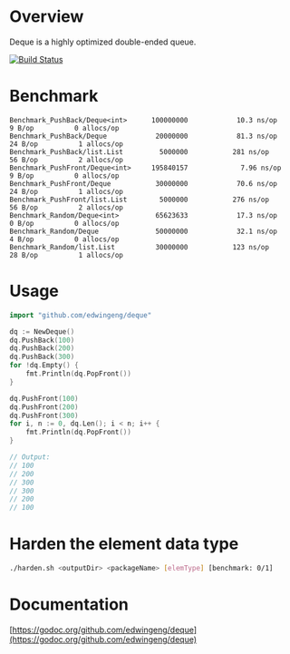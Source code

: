 # Overview
Deque is a highly optimized double-ended queue.

[![Build Status](https://travis-ci.com/edwingeng/deque.svg?branch=master)](https://travis-ci.com/edwingeng/deque)

# Benchmark
```
Benchmark_PushBack/Deque<int>      100000000            10.3 ns/op         9 B/op          0 allocs/op
Benchmark_PushBack/Deque            20000000            81.3 ns/op        24 B/op          1 allocs/op
Benchmark_PushBack/list.List         5000000           281 ns/op          56 B/op          2 allocs/op
Benchmark_PushFront/Deque<int>     195840157             7.96 ns/op        9 B/op          0 allocs/op
Benchmark_PushFront/Deque           30000000            70.6 ns/op        24 B/op          1 allocs/op
Benchmark_PushFront/list.List        5000000           276 ns/op          56 B/op          2 allocs/op
Benchmark_Random/Deque<int>         65623633            17.3 ns/op         0 B/op          0 allocs/op
Benchmark_Random/Deque              50000000            32.1 ns/op         4 B/op          0 allocs/op
Benchmark_Random/list.List          30000000           123 ns/op          28 B/op          1 allocs/op
```

# Usage
``` go
import "github.com/edwingeng/deque"

dq := NewDeque()
dq.PushBack(100)
dq.PushBack(200)
dq.PushBack(300)
for !dq.Empty() {
    fmt.Println(dq.PopFront())
}

dq.PushFront(100)
dq.PushFront(200)
dq.PushFront(300)
for i, n := 0, dq.Len(); i < n; i++ {
    fmt.Println(dq.PopFront())
}

// Output:
// 100
// 200
// 300
// 300
// 200
// 100
```

# Harden the element data type
``` bash
./harden.sh <outputDir> <packageName> [elemType] [benchmark: 0/1]
```

# Documentation
[https://godoc.org/github.com/edwingeng/deque](https://godoc.org/github.com/edwingeng/deque)
